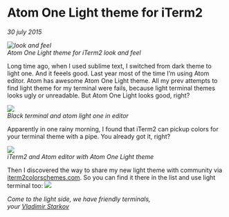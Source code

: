 # Atom One Light theme for iTerm2

_30 july 2015_

_![look and feel](http://i.imgur.com/WBa4C6o.png)  
Atom One Light theme for iTerm2 look and feel_

Long time ago, when I used sublime text, I switched from dark theme to light one. And it feeels good. Last year most of the time I’m using Atom editor. Atom has awesome Atom One Light theme. All my prev attempts to find light theme for my terminal were fails, because light terminal themes looks ugly or unreadable. But Atom One Light looks good, right?

_![](https://i.imgur.com/sbNiya1.png)  
Black terminal and atom light one in editor_

Apparently in one rainy morning, I found that iTerm2 can pickup colors for your terminal theme with a pipe. You already got it, right?

_![](https://i.imgur.com/jpkg9aC.png)  
iTerm2 and Atom editor with Atom One Light theme_

Then I discovered the way to share my new light theme with community via [iterm2colorschemes.com](http://iterm2colorschemes.com/). So you can find it there in the list and use light terminal too:
![](https://i.imgur.com/5UExqDW.png)

_Come to the light side, we have friendly terminals,  
your [Vladimir Starkov](https://iamstarkov.com)_
